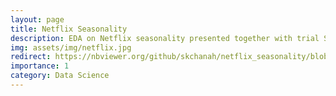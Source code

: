 ```yaml
---
layout: page
title: Netflix Seasonality
description: EDA on Netflix seasonality presented together with trial SARIMA and ARIMAX models. 
img: assets/img/netflix.jpg
redirect: https://nbviewer.org/github/skchanah/netflix_seasonality/blob/main/netflix_seasonality.ipynb
importance: 1
category: Data Science
---
```

